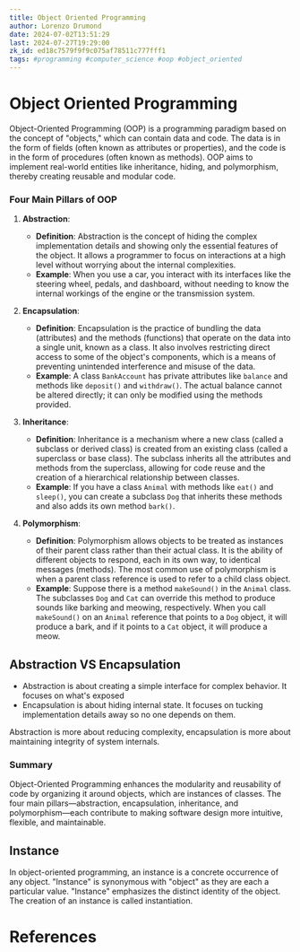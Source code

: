```yaml
---
title: Object Oriented Programming
author: Lorenzo Drumond
date: 2024-07-02T13:51:29
last: 2024-07-27T19:29:00
zk_id: ed18c7579f9f9c075af78511c777fff1
tags: #programming #computer_science #oop #object_oriented
---
```



# Object Oriented Programming

Object-Oriented Programming (OOP) is a programming paradigm based on the concept of "objects," which can contain data and code. The data is in the form of fields (often known as attributes or properties), and the code is in the form of procedures (often known as methods). OOP aims to implement real-world entities like inheritance, hiding, and polymorphism, thereby creating reusable and modular code.

### Four Main Pillars of OOP

1. **Abstraction**:
   - **Definition**: Abstraction is the concept of hiding the complex implementation details and showing only the essential features of the object. It allows a programmer to focus on interactions at a high level without worrying about the internal complexities.
   - **Example**: When you use a car, you interact with its interfaces like the steering wheel, pedals, and dashboard, without needing to know the internal workings of the engine or the transmission system.

2. **Encapsulation**:
   - **Definition**: Encapsulation is the practice of bundling the data (attributes) and the methods (functions) that operate on the data into a single unit, known as a class. It also involves restricting direct access to some of the object's components, which is a means of preventing unintended interference and misuse of the data.
   - **Example**: A class `BankAccount` has private attributes like `balance` and methods like `deposit()` and `withdraw()`. The actual balance cannot be altered directly; it can only be modified using the methods provided.

3. **Inheritance**:
   - **Definition**: Inheritance is a mechanism where a new class (called a subclass or derived class) is created from an existing class (called a superclass or base class). The subclass inherits all the attributes and methods from the superclass, allowing for code reuse and the creation of a hierarchical relationship between classes.
   - **Example**: If you have a class `Animal` with methods like `eat()` and `sleep()`, you can create a subclass `Dog` that inherits these methods and also adds its own method `bark()`.

4. **Polymorphism**:
   - **Definition**: Polymorphism allows objects to be treated as instances of their parent class rather than their actual class. It is the ability of different objects to respond, each in its own way, to identical messages (methods). The most common use of polymorphism is when a parent class reference is used to refer to a child class object.
   - **Example**: Suppose there is a method `makeSound()` in the `Animal` class. The subclasses `Dog` and `Cat` can override this method to produce sounds like barking and meowing, respectively. When you call `makeSound()` on an `Animal` reference that points to a `Dog` object, it will produce a bark, and if it points to a `Cat` object, it will produce a meow.

## Abstraction VS Encapsulation

- Abstraction is about creating a simple interface for complex behavior. It focuses on what's exposed
- Encapsulation is about hiding internal state. It focuses on tucking implementation details away so no one depends on them.

Abstraction is more about reducing complexity, encapsulation is more about maintaining integrity of system internals.

### Summary

Object-Oriented Programming enhances the modularity and reusability of code by organizing it around objects, which are instances of classes. The four main pillars—abstraction, encapsulation, inheritance, and polymorphism—each contribute to making software design more intuitive, flexible, and maintainable.

## Instance

In object-oriented programming, an instance is a concrete occurrence of any object. "Instance" is synonymous with "object" as they are each a particular value. "Instance" emphasizes the distinct identity of the object. The creation of an instance is called instantiation.

# References

